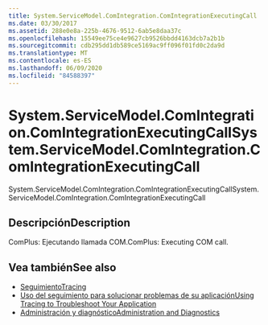 ```yaml
---
title: System.ServiceModel.ComIntegration.ComIntegrationExecutingCall
ms.date: 03/30/2017
ms.assetid: 288e0e8a-225b-4676-9512-6ab5e8daa37c
ms.openlocfilehash: 15549ee75ce4e9627cb9526bbdd4163dcb7a2b1b
ms.sourcegitcommit: cdb295dd1db589ce5169ac9ff096f01fd0c2da9d
ms.translationtype: MT
ms.contentlocale: es-ES
ms.lasthandoff: 06/09/2020
ms.locfileid: "84588397"
---
```

# <a name="systemservicemodelcomintegrationcomintegrationexecutingcall"></a><span data-ttu-id="c4bfa-102">System.ServiceModel.ComIntegration.ComIntegrationExecutingCall</span><span class="sxs-lookup"><span data-stu-id="c4bfa-102">System.ServiceModel.ComIntegration.ComIntegrationExecutingCall</span></span>
<span data-ttu-id="c4bfa-103">System.ServiceModel.ComIntegration.ComIntegrationExecutingCall</span><span class="sxs-lookup"><span data-stu-id="c4bfa-103">System.ServiceModel.ComIntegration.ComIntegrationExecutingCall</span></span>  
  
## <a name="description"></a><span data-ttu-id="c4bfa-104">Descripción</span><span class="sxs-lookup"><span data-stu-id="c4bfa-104">Description</span></span>  
 <span data-ttu-id="c4bfa-105">ComPlus: Ejecutando llamada COM.</span><span class="sxs-lookup"><span data-stu-id="c4bfa-105">ComPlus: Executing COM call.</span></span>  
  
## <a name="see-also"></a><span data-ttu-id="c4bfa-106">Vea también</span><span class="sxs-lookup"><span data-stu-id="c4bfa-106">See also</span></span>

- [<span data-ttu-id="c4bfa-107">Seguimiento</span><span class="sxs-lookup"><span data-stu-id="c4bfa-107">Tracing</span></span>](index.md)
- [<span data-ttu-id="c4bfa-108">Uso del seguimiento para solucionar problemas de su aplicación</span><span class="sxs-lookup"><span data-stu-id="c4bfa-108">Using Tracing to Troubleshoot Your Application</span></span>](using-tracing-to-troubleshoot-your-application.md)
- [<span data-ttu-id="c4bfa-109">Administración y diagnóstico</span><span class="sxs-lookup"><span data-stu-id="c4bfa-109">Administration and Diagnostics</span></span>](../index.md)
